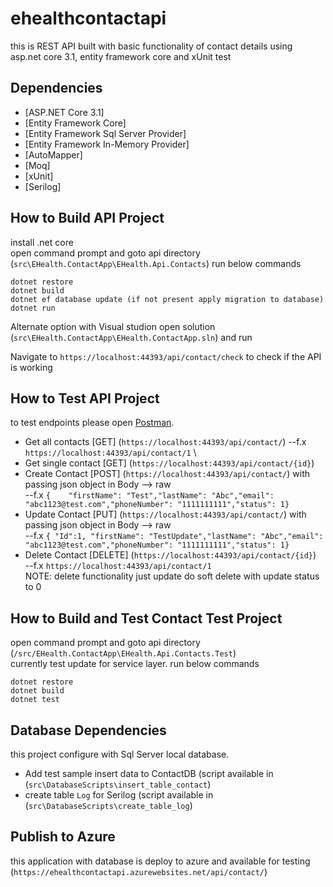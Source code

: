 # ehealthcontactapi
this is REST API built with basic functionality of contact details using  asp.net core 3.1, entity framework core and xUnit test

## Dependencies
- [ASP.NET Core 3.1]
- [Entity Framework Core]
- [Entity Framework Sql Server Provider]
- [Entity Framework In-Memory Provider]
- [AutoMapper]
- [Moq]
- [xUnit]
- [Serilog]

## How to Build API Project
install .net core  
open command prompt and goto api directory (`src\EHealth.ContactApp\EHealth.Api.Contacts`)
run below commands
```
dotnet restore
dotnet build
dotnet ef database update (if not present apply migration to database)
dotnet run
```
Alternate option with Visual studion open solution (`src\EHealth.ContactApp\EHealth.ContactApp.sln`) and run


Navigate to ```https://localhost:44393/api/contact/check``` to check if the API is working

## How to Test API Project
to test endpoints please open [Postman](https://www.getpostman.com/).
- Get all contacts [GET] (`https://localhost:44393/api/contact/`)
  --f.x `https://localhost:44393/api/contact/1` \
- Get single contact [GET] (`https://localhost:44393/api/contact/{id}`)
- Create Contact [POST] (`https://localhost:44393/api/contact/`) with passing json object in Body --> raw \
  --f.x  ``{	"firstName": "Test","lastName": "Abc","email": "abc1123@test.com","phoneNumber": "1111111111","status": 1}``
- Update Contact [PUT] (`https://localhost:44393/api/contact/`) with passing json object in Body --> raw \
  --f.x  ``{ "Id":1, "firstName": "TestUpdate","lastName": "Abc","email": "abc1123@test.com","phoneNumber": "1111111111","status": 1}``
- Delete Contact [DELETE] (`https://localhost:44393/api/contact/{id}`) \
  --f.x `https://localhost:44393/api/contact/1` \
  NOTE: delete functionality just update do soft delete with update status to 0
  
## How to Build and Test Contact Test Project
open command prompt and goto api directory (`/src/EHealth.ContactApp\EHealth.Api.Contacts.Test`) \
currently test update for service layer.
run below commands
```
dotnet restore
dotnet build
dotnet test
```

## Database Dependencies
this project configure with Sql Server local database.
- Add test sample insert data to ContactDB (script available in (`src\DatabaseScripts\insert_table_contact`)
- create table `Log` for Serilog (script available in (`src\DatabaseScripts\create_table_log`)

## Publish to Azure
this application with database is deploy to azure and available for testing (``https://ehealthcontactapi.azurewebsites.net/api/contact/``)
